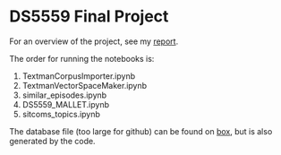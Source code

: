 # DS5559 Final Project
For an overview of the project, see my [report](https://docs.google.com/document/d/1J4e5Y7KN3PAmf-8HhA9lPVTdW6RVbcL_CniHHH8VM6k/edit?usp=sharing).

The order for running the notebooks is:
1. TextmanCorpusImporter.ipynb
2. TextmanVectorSpaceMaker.ipynb
3. similar_episodes.ipynb
4. DS5559_MALLET.ipynb
5. sitcoms_topics.ipynb

The database file (too large for github) can be found on [box](https://virginia.box.com/s/poh0wkpwaq9c8xtrr1j880n5iwgrx92h), but is also generated by the code.
